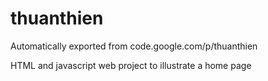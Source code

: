 # thuanthien
Automatically exported from code.google.com/p/thuanthien

HTML and javascript web project to illustrate a home page
